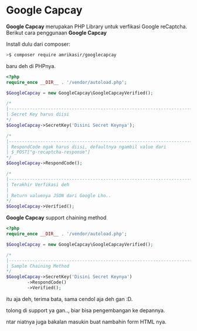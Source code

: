 # Google Capcay
**Google Capcay** merupakan PHP Library untuk verfikasi Google reCaptcha.
Berikut cara penggunaan **Google Capcay**

Install dulu dari composer:
```bash
>$ composer require amrikasir/googlecapcay
```

baru deh di PHPnya.
```php
<?php
require_once __DIR__ . '/vendor/autoload.php';

$GoogleCapcay = new GoogleCapcay\GoogleCapcayVerified();

/*
|-------------------------------------------------------------------------------
| Secret Key harus diisi
*/
$GoogleCapcay->SecretKey('Disini Secret Keynya');

/*
|-------------------------------------------------------------------------------
| RespondCode ngak harus diisi, defaultnya ngambil value dari
| $_POST["g-recaptcha-response"]
*/
$GoogleCapcay->RespondCode();

/*
|-------------------------------------------------------------------------------
| Terakhir Verfikasi deh
|
| Return valuenya JSON dari Google Lho..
*/
$GoogleCapcay->Verified();
```

**Google Capcay** support chaining method

```php
<?php
require_once __DIR__ . '/vendor/autoload.php';

$GoogleCapcay = new GoogleCapcay\GoogleCapcayVerified();

/*
|-------------------------------------------------------------------------------
| Sample Chaining Method
*/
$GoogleCapcay->SecretKey('Disini Secret Keynya')
        ->RespondCode()
        ->Verified();
```

itu aja deh, terima bata, sama cendol aja deh gan :D.

tolong di support ya gan.., biar bisa pengembangan ke depannya.

ntar niatnya juga bakalan masukin buat nambahin form HTML nya.